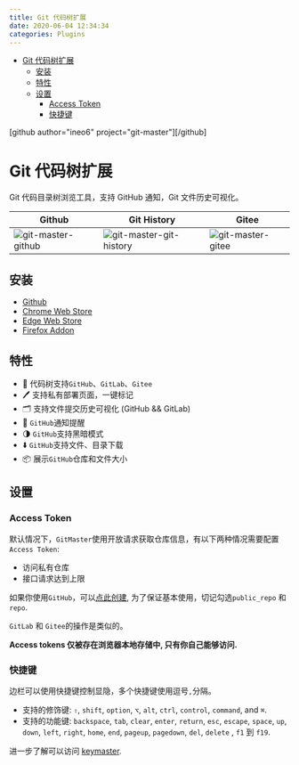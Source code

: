 ```yaml
---
title: Git 代码树扩展
date: 2020-06-04 12:34:34
categories: Plugins
---
```


<!-- more -->

<!-- TOC -->

- [Git 代码树扩展](#git-代码树扩展)
  - [安装](#安装)
  - [特性](#特性)
  - [设置](#设置)
    - [Access Token](#access-token)
    - [快捷键](#快捷键)

<!-- /TOC -->

[github author="ineo6" project="git-master"][/github]

<a id="markdown-git-代码树扩展" name="git-代码树扩展"></a>

# Git 代码树扩展

Git 代码目录树浏览工具，支持 GitHub 通知，Git 文件历史可视化。

| Github                                                                     | Git History                                                                          | Gitee                                                                    |
| -------------------------------------------------------------------------- | ------------------------------------------------------------------------------------ | ------------------------------------------------------------------------ |
| ![git-master-github](https://pic.ryanjie.cn/2020/06/git-master-github.png) | ![git-master-git-history](https://pic.ryanjie.cn/2020/06/git-master-git-history.png) | ![git-master-gitee](https://pic.ryanjie.cn/2020/06/git-master-gitee.png) |

<a id="markdown-安装" name="安装"></a>

## 安装

- [Github](https://github.com/ineo6/git-master)
- [Chrome Web Store](https://chrome.google.com/webstore/detail/git-master/klmeolbcejnhefkapdchfhlhhjgobhmo)
- [Edge Web Store](https://microsoftedge.microsoft.com/addons/detail/pcpkfgepcjdmdfelbabogmgoadgmiocg)
- [Firefox Addon](https://addons.mozilla.org/zh-CN/firefox/addon/git-master/)

<a id="markdown-特性" name="特性"></a>

## 特性

- 🚀 代码树支持`GitHub`、`GitLab`、`Gitee`
- 🖊️ 支持私有部署页面，一键标记
- 🗂️ 支持文件提交历史可视化 (GitHub && GitLab)
- 🔔 `GitHub`通知提醒
- 🌗 `GitHub`支持黑暗模式
- ⬇️ `GitHub`支持文件、目录下载
- 📦 展示`GitHub`仓库和文件大小

<a id="markdown-设置" name="设置"></a>

## 设置

<a id="markdown-access-token" name="access-token"></a>

### Access Token

默认情况下，`GitMaster`使用开放请求获取仓库信息，有以下两种情况需要配置`Access Token`:

- 访问私有仓库
- 接口请求达到上限

如果你使用`GitHub`，可以[点此创建](https://github.com/settings/tokens/new?scopes=repo&description=Git%20Master%20extension), 为了保证基本使用，切记勾选`public_repo` 和 `repo`.

`GitLab` 和 `Gitee`的操作是类似的。

**Access tokens 仅被存在浏览器本地存储中, 只有你自己能够访问.**

<a id="markdown-快捷键" name="快捷键"></a>

### 快捷键

边栏可以使用快捷键控制显隐，多个快捷键使用逗号`,`分隔。

- 支持的修饰键: `⇧`, `shift`, `option`, `⌥`, `alt`, `ctrl`, `control`, `command`, and `⌘`.
- 支持的功能键: `backspace`, `tab`, `clear`, `enter`, `return`, `esc`, `escape`, `space`, `up`, `down`, `left`, `right`, `home`, `end`, `pageup`, `pagedown`, `del`, `delete` , `f1` 到 `f19`.

进一步了解可以访问 [keymaster](https://github.com/madrobby/keymaster#supported-keys).
